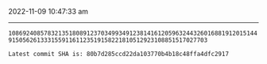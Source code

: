 2022-11-09 10:47:33 am

---

`108692408578321351808912370349934912381416120596324432601688191201514491505626133315591161123519158221810512923108851517027703`

`Latest commit SHA is: 80b7d285ccd22da103770b4b18c48ffa4dfc2917 `
